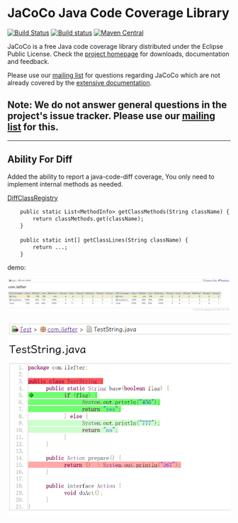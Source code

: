 JaCoCo Java Code Coverage Library
=================================

[![Build Status](https://dev.azure.com/jacoco-org/JaCoCo/_apis/build/status/JaCoCo?branchName=master)](https://dev.azure.com/jacoco-org/JaCoCo/_build/latest?definitionId=1&branchName=master)
[![Build status](https://ci.appveyor.com/api/projects/status/g28egytv4tb898d7/branch/master?svg=true)](https://ci.appveyor.com/project/JaCoCo/jacoco/branch/master)
[![Maven Central](https://img.shields.io/maven-central/v/org.jacoco/jacoco.svg)](http://search.maven.org/#search|ga|1|g%3Aorg.jacoco)

JaCoCo is a free Java code coverage library distributed under the Eclipse Public
License. Check the [project homepage](http://www.jacoco.org/jacoco)
for downloads, documentation and feedback.

Please use our [mailing list](https://groups.google.com/forum/?fromgroups=#!forum/jacoco)
for questions regarding JaCoCo which are not already covered by the
[extensive documentation](http://www.jacoco.org/jacoco/trunk/doc/).

Note: We do not answer general questions in the project's issue tracker. Please use our [mailing list](https://groups.google.com/forum/?fromgroups=#!forum/jacoco) for this.
-------------------------------------------------------------------------

***

## **Ability For Diff**

Added the ability to report a java-code-diff coverage, You only need to implement internal methods as needed.

[DiffClassRegistry](https://github.com/InLefter/jacoco/blob/master/org.jacoco.core/src/org/jacoco/core/internal/analysis/diff/DiffClassRegistry.java)

```
    public static List<MethodInfo> getClassMethods(String className) {
        return classMethods.get(className);
    }

    public static int[] getClassLines(String className) {
        return ...;
    }
```

demo:

![](demo/jacoco_demo.png)

![](demo/jacoco_demo_diff_highlight.png)